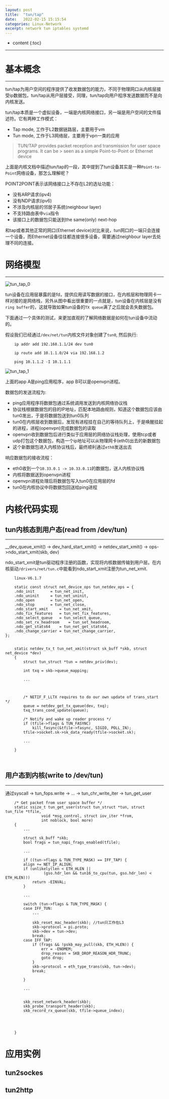 ```yaml
---
layout: post
title:  "tun/tap"
date:   2022-02-15 15:15:54
categories: Linux-Network
excerpt: network tun iptables systemd
---
```


* content
{:toc}

---

# 基本概念

---

tun/tap为用户空间的程序提供了收发数据包的能力，不同于物理网口从内核层接受ip数据包，tun/tap从用户层接受，同理，tun/tap向用户程序发送数据而不是向内核发送。

tun/tap本质是一个虚拟设备，一端是内核网络接口，另一端是用户空间的文件描述符。它有两种工作模式：

* Tap mode, 工作于L2数据链路层，主要用于vm
* Tun mode, 工作于L3网络层，主要用于vpn一类的应用


> TUN/TAP provides packet reception and transmission for user space programs. It can be > seen as a simple Point-to-Point or Ethernet device

上面是内核文档中描述tun/tap的一段，其中提到了tun设备其实是一种`Point-to-Point`网络设备，那怎么理解呢？

POINT2POINT表示该网络接口上不存在L2的选址功能：

* 没有ARP请求(ipv4)
* 没有NDP请求(ipv6)
* 不涉及内核层的邻居子系统(neighbour layer)
* 不支持路由表中`via`指令
* 该接口上的数据包只能送到the same(only) next-hop

和tap或者其他正常的网口(Ethernet device)对比来说，tun网口的一端只会连接一个设备，而Ethernet设备往往都连接很多设备，需要通过neighbour layer去处理不同的连接。


# 网络模型

---

![tun_tap_0](https://raw.githubusercontent.com/saiyn/homepage/gh-pages/images/tun_tap_0.PNG)


tun设备在应用层暴露的是fd，提供应用读写数据的接口，在内核层和物理网卡一样对接的是网络栈，另外从图中看出很重要的一点就是，tun设备在内核层是没有`ring buffer`的，这就导致如果tun设备的`TX queue`满了之后就会丢失数据包。


下面通过一个具体的测试，来更加直观的了解网络数据是如何在tun设备中流动的。


假设我们已经通过`/dev/net/tun`内核文件对象创建了`tun0`, 然后执行:

```
    ip addr add 192.168.1.1/24 dev tun0

    ip route add 10.1.1.0/24 via 192.168.1.2

    ping 10.1.1.2 -I 10.1.1.1

```

![tun_tap_1](https://raw.githubusercontent.com/saiyn/homepage/gh-pages/images/tun_tap_1.PNG)


上面的app A是ping应用程序，app B可以是openvpn进程。


数据包的发送流程为:

* ping应用程序将数据包通过系统调用发送到内核网络协议栈
* 协议栈根据数据包的目的IP地址，匹配本地路由规则，知道这个数据包应该由tun0发出，于是将数据包送到tun0队列
* tun0在内核层收到数据后，发现有进程挂在自己的等待队列上，于是唤醒挂起的进程，进程(openvpn)完成数据包的读取
* openvpn收到数据包后进行类似于应用层的网络协议栈处理，使用tcp或者udp打包这个数据包，构造一个ip地址可以从物理网卡(eth0)出去的新数据包
* 这个新数据包进入内核协议栈后，最终顺利通过`eth0`发送出去


响应数据包的接收流程：

* eth0收到一个`10.33.0.1 -> 10.33.0.11`的数据包，送人内核协议栈
* 内核将数据送到openvpn进程
* openvpn进程处理后将数据包写入tun0在应用层的fd
* tun0在内核协议中将数据包回送给ping进程



# 内核代码实现


## tun内核态到用户态(read from /dev/tun)

---

__dev_queue_xmit() -> dev_hard_start_xmit() -> netdev_start_xmit() -> ops->ndo_start_xmit(skb, dev)

ndo_start_xmit是tun驱动程序注册的函数，实现将内核数据传输到用户层。在内核驱动`/drivers/net/tun.c`中能看到ndo_start_xmit注册为tun_net_xmit.

```
    linux-V6.1.7

    static const struct net_device_ops tun_netdev_ops = {
	.ndo_init		= tun_net_init,
	.ndo_uninit		= tun_net_uninit,
	.ndo_open		= tun_net_open,
	.ndo_stop		= tun_net_close,
	.ndo_start_xmit		= tun_net_xmit,
	.ndo_fix_features	= tun_net_fix_features,
	.ndo_select_queue	= tun_select_queue,
	.ndo_set_rx_headroom	= tun_set_headroom,
	.ndo_get_stats64	= tun_net_get_stats64,
	.ndo_change_carrier	= tun_net_change_carrier,
};


    static netdev_tx_t tun_net_xmit(struct sk_buff *skb, struct net_device *dev)
    {
        struct tun_struct *tun = netdev_priv(dev);

        int txq = skb->queue_mapping;

        ...



        /* NETIF_F_LLTX requires to do our own update of trans_start */
        queue = netdev_get_tx_queue(dev, txq);
        txq_trans_cond_update(queue);

        /* Notify and wake up reader process */
        if (tfile->flags & TUN_FASYNC)
            kill_fasync(&tfile->fasync, SIGIO, POLL_IN);
        tfile->socket.sk->sk_data_ready(tfile->socket.sk);

        ...

    }



```


## 用户态到内核(write to /dev/tun)

---

通过syscall -> tun_fops.write -> ... -> tun_chr_write_iter -> tun_get_user 


```
    /* Get packet from user space buffer */
    static ssize_t tun_get_user(struct tun_struct *tun, struct tun_file *tfile,
			    void *msg_control, struct iov_iter *from,
			    int noblock, bool more)
    {
        ...

        struct sk_buff *skb;
        bool frags = tun_napi_frags_enabled(tfile);

        ...

        if ((tun->flags & TUN_TYPE_MASK) == IFF_TAP) {
		align += NET_IP_ALIGN;
		if (unlikely(len < ETH_HLEN ||
			     (gso.hdr_len && tun16_to_cpu(tun, gso.hdr_len) < ETH_HLEN)))
			return -EINVAL;
	    }

        ...

        switch (tun->flags & TUN_TYPE_MASK) {
        case IFF_TUN:
            ...

            skb_reset_mac_header(skb); //tun只工作在L3
            skb->protocol = pi.proto;
            skb->dev = tun->dev;
            break;
        case IFF_TAP:
            if (frags && !pskb_may_pull(skb, ETH_HLEN)) {
                err = -ENOMEM;
                drop_reason = SKB_DROP_REASON_HDR_TRUNC;
                goto drop;
            }
            skb->protocol = eth_type_trans(skb, tun->dev);
            break;

        }

        ...


        skb_reset_network_header(skb);
	    skb_probe_transport_header(skb);
	    skb_record_rx_queue(skb, tfile->queue_index);


        

    }

```




# 应用实例

## tun2sockes


## tun2http






